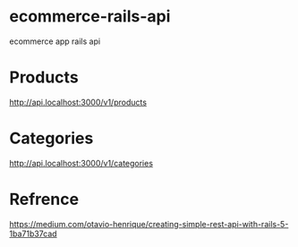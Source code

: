 # ecommerce-rails-api
ecommerce app rails api

# Products
http://api.localhost:3000/v1/products

# Categories
http://api.localhost:3000/v1/categories


# Refrence
https://medium.com/otavio-henrique/creating-simple-rest-api-with-rails-5-1ba71b37cad
